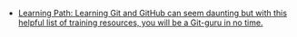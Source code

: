 * [Learning Path: Learning Git and GitHub can seem daunting but with this helpful list of training resources, you will be a Git-guru in no time.](https://services.github.com/on-demand/resources/)
